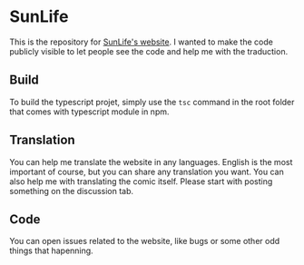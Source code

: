 # SunLife

This is the repository for [SunLife's website](https://sunlifecomic.com). I wanted to make the code publicly visible to let people see the code and help me with the traduction.

## Build

To build the typescript projet, simply use the `tsc` command in the root folder that comes with typescript module in npm.

## Translation

You can help me translate the website in any languages. English is the most important of course, but you can share any translation you want.
You can also help me with translating the comic itself. Please start with posting something on the discussion tab.

## Code

You can open issues related to the website, like bugs or some other odd things that hapenning.
